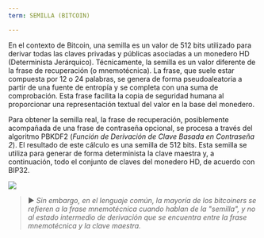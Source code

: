 ```yaml
---
term: SEMILLA (BITCOIN)

---
```

En el contexto de Bitcoin, una semilla es un valor de 512 bits utilizado para derivar todas las claves privadas y públicas asociadas a un monedero HD (Determinista Jerárquico). Técnicamente, la semilla es un valor diferente de la frase de recuperación (o mnemotécnica). La frase, que suele estar compuesta por 12 o 24 palabras, se genera de forma pseudoaleatoria a partir de una fuente de entropía y se completa con una suma de comprobación. Esta frase facilita la copia de seguridad humana al proporcionar una representación textual del valor en la base del monedero.

Para obtener la semilla real, la frase de recuperación, posiblemente acompañada de una frase de contraseña opcional, se procesa a través del algoritmo PBKDF2 (*Función de Derivación de Clave Basada en Contraseña 2*). El resultado de este cálculo es una semilla de 512 bits. Esta semilla se utiliza para generar de forma determinista la clave maestra y, a continuación, todo el conjunto de claves del monedero HD, de acuerdo con BIP32.

![](../../dictionnaire/assets/31.webp)

> ► *Sin embargo, en el lenguaje común, la mayoría de los bitcoiners se refieren a la frase mnemotécnica cuando hablan de la "semilla", y no al estado intermedio de derivación que se encuentra entre la frase mnemotécnica y la clave maestra.*
